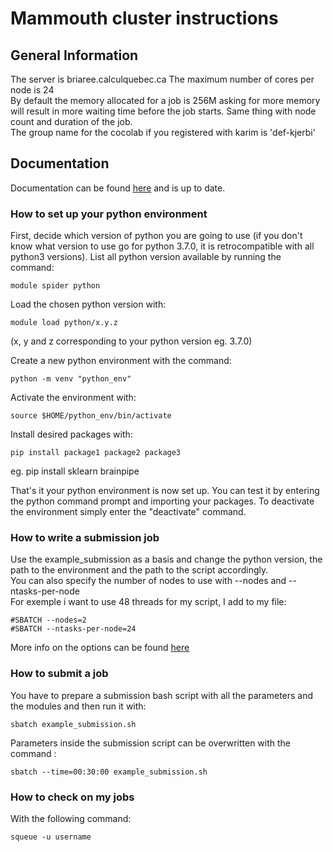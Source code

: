 # Mammouth cluster instructions

## General Information

The server is briaree.calculquebec.ca
The maximum number of cores per node is 24  
By default the memory allocated for a job is 256M asking for more memory will result in more waiting time before the job starts. Same thing with node count and duration of the job.  
The group name for the cocolab if you registered with karim is 'def-kjerbi'

## Documentation

Documentation can be found [here][mammoth doc] and is up to date.

### How to set up your python environment

First, decide which version of python you are going to use (if you don't know what version to use go for python 3.7.0, it is retrocompatible with all python3 versions). List all python version available by running the command:

```
module spider python
```

Load the chosen python version with:

```
module load python/x.y.z  
```
(x, y and z corresponding to your python version eg. 3.7.0)

Create a new python environment with the command:

```
python -m venv "python_env"
```

Activate the environment with:

```
source $HOME/python_env/bin/activate
```

Install desired packages with:

```
pip install package1 package2 package3
```
eg. pip install sklearn brainpipe

That's it your python environment is now set up. You can test it by entering the python command prompt and importing your packages. To deactivate the environment simply enter the "deactivate" command.

### How to write a submission job

Use the example_submission as a basis and change the python version, the path to the environment and the path to the script accordingly.  
You can also specify the number of nodes to use with --nodes and --ntasks-per-node  
For exemple i want to use 48 threads for my script, I add to my file:  
```
#SBATCH --nodes=2  
#SBATCH --ntasks-per-node=24  
```
More info on the options can be found [here][mammoth jobs]

### How to submit a job

You have to prepare a submission bash script with all the parameters and the modules and then run it with:

```
sbatch example_submission.sh
```

Parameters inside the submission script can be overwritten with the command :

```
sbatch --time=00:30:00 example_submission.sh
```

### How to check on my jobs

With the following command:
```
squeue -u username
```

[mammoth doc]: http://wiki.ccs.usherbrooke.ca/Mammouth-Mp2b#Documentation
[mammoth jobs]: https://docs.computecanada.ca/wiki/Running_jobs
